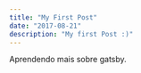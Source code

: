 ```yaml
---
title: "My First Post"
date: "2017-08-21"
description: "My first Post :)"
---
```


Aprendendo mais sobre gatsby.
